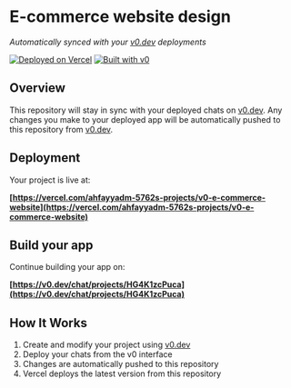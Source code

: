 # E-commerce website design

*Automatically synced with your [v0.dev](https://v0.dev) deployments*

[![Deployed on Vercel](https://img.shields.io/badge/Deployed%20on-Vercel-black?style=for-the-badge&logo=vercel)](https://vercel.com/ahfayyadm-5762s-projects/v0-e-commerce-website)
[![Built with v0](https://img.shields.io/badge/Built%20with-v0.dev-black?style=for-the-badge)](https://v0.dev/chat/projects/HG4K1zcPuca)

## Overview

This repository will stay in sync with your deployed chats on [v0.dev](https://v0.dev).
Any changes you make to your deployed app will be automatically pushed to this repository from [v0.dev](https://v0.dev).

## Deployment

Your project is live at:

**[https://vercel.com/ahfayyadm-5762s-projects/v0-e-commerce-website](https://vercel.com/ahfayyadm-5762s-projects/v0-e-commerce-website)**

## Build your app

Continue building your app on:

**[https://v0.dev/chat/projects/HG4K1zcPuca](https://v0.dev/chat/projects/HG4K1zcPuca)**

## How It Works

1. Create and modify your project using [v0.dev](https://v0.dev)
2. Deploy your chats from the v0 interface
3. Changes are automatically pushed to this repository
4. Vercel deploys the latest version from this repository